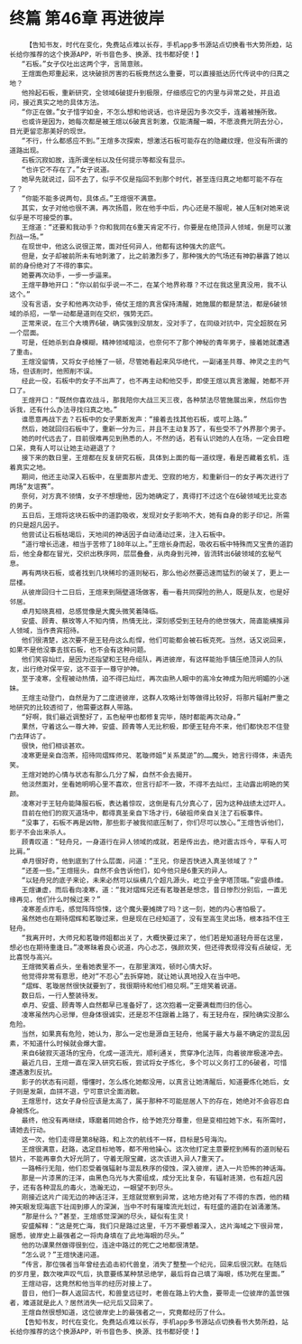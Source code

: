 # 终篇 第46章 再进彼岸
        【告知书友，时代在变化，免费站点难以长存，手机app多书源站点切换看书大势所趋，站长给你推荐的这个换源APP，听书音色多、换源、找书都好使！】
       “石板。”女子仅吐出这两个字，言简意赅。
       王煊面色郑重起来，这块破损厉害的石板竟然这么重要，可以直接抵达历代传说中的归真之地？
       他拎起石板，重新研究，全领域6破提升到极限，仔细感应它的内里与异常之处，并且追问，接近真实之地的具体方法。
       “你正在做。”女子惜字如金，不怎么想和他说话，也许是因为多次交手，连着被捶所致。
       也或许是因为，她每次都是被王煊以6破真言刺激，仅能清醒一瞬，不愿浪费光阴去分心，目光更留恋那美好的现世。
       “不行，什么都感应不到。”王煊多次探索，想激活石板可能存在的隐藏纹理，但没有所谓的道路出现。
       石板沉寂如故，连所谓坐标以及任何提示等都没有显示。
       “也许它不存在了。”女子说道。
       她早先就说过，回不去了，似乎不仅是指回不到那个时代，甚至连归真之地都可能不存在了？
       “你能不能多说两句，具体点。”王煊很不满意。
       其实，女子对他也很不满，再次扬眉，败在他手中后，内心还是不服呢，被人压制对她来说似乎是不可接受的事。
       王煊道：“还要和我动手？你和我同在6重天肯定不行，你要是在绝顶异人领域，倒是可以激烈战一场。”
       在现世中，他这么说很正常，面对任何异人，他都有这种强大的底气。
       但是，女子却被前所未有地刺激了，比之前激烈多了，那种强大的气场还有神韵暴露了她以前的身份绝对了不得的事实。
       她要再次动手，一步一步逼来。
       王煊平静地开口：“你以前似乎说一不二，在某个地界称尊？不过在我这里真没用，我不认这个。”
       没有言语，女子和他再次动手，倚仗王煊的真言保持清醒，她施展的都是禁法，都是6破领域的杀招，一举一动都是道则在交织，强势无匹。
       正常来说，在三个大境界6破，确实强到没朋友，没对手了，在同级对抗中，完全超脱在另一个层面。
       可是，任她杀到自身模糊，精神领域暗淡，也奈何不了那个神秘的青年男子，接着她就遭遇了重击。
       王煊没留情，又将女子给捶了一顿，尽管她看起来风华绝代，一副诸圣共尊、神灵之主的气场，但该削时，他照削不误。
       经此一役，石板中的女子不出声了，也不再主动和他交手，即使王煊以真言激醒，她都不开口了。
       王煊开口：“既然你喜欢战斗，那我陪你大战三天三夜，各种禁法尽管施展出来，然后你告诉我，还有什么办法寻找归真之地。”
       谁愿意再战下去？石板中的女子果断发声：“接着去找其他石板，或可上路。”
       然后，她就回归石板中了，重新一分为三，并且不主动复苏了，有些受不了外界那个男子。
       她的时代远去了，目前很难再见到熟悉的人，不然的话，若有认识她的人在场，一定会目瞪口呆，竟有人可以让她主动避退了？
       接下来的数日里，王煊都在反复研究石板，具体到上面的每一道纹理，看是否藏着玄机，连着真实之地。
       期间，他还主动深入石板中，在里面那片虚无、空寂的地方，和重新归一的女子再次进行了两场“友谊赛”。
       奈何，对方真不领情，女子不想理他，因为她确定了，真得打不过这个在6破领域无比变态的男子。
       五日后，王煊将这块石板中的道韵吸收，发现对女子影响不大，她有自身的影子印记，所需的只是超凡因子。
       他尝试让石板枯竭后，天地间的神话因子自动涌动过来，注入石板中。
       “道行增长迅速，相当于苦修了180年以上。”王煊长身而起，吸收石板中特殊而又宝贵的道韵后，他全身都在冒光，交织出秩序网，层层叠叠，从肉身到元神，皆流转出6破领域的玄秘气息。
       再有两块石板，或者找到几块稀珍的道则秘石，那么他必然要迅速而猛烈的破关了，更上一层楼。
       从彼岸回归十二日后，王煊来到隔壁道场做客，看一看共同探险的熟人，既是队友，也是好邻居。
       卓月知晓真相，总感觉像是大魔头微笑着降临。
       安盛、顾青、蔡玫等人不知内情，热情无比，深刻感受到王轻舟的绝世强大，简直能横推异人领域，当作贵宾招待。
       他们很清楚，这次要不是王轻舟这么彪悍，他们可能都会被石板克死。当然，话又说回来，如果不是他没事去拔石板，也不会有这种问题。
       他们笑容灿烂，是因为还指望和王轻舟组队，再进彼岸，有这样能抬手镇压绝顶异人的队友，出行绝对保平安，这不亚于一尊守护神。
       至于凌寒，全程被动热情，迫不得已灿烂，再次由熟人眼中的高冷女神成为阳光明媚的小迷妹。
       王煊主动登门，自然是为了二度进彼岸，这群人攻略计划等做得比较好，将那片辐射严重之地研究的比较透彻了，他需要这群人带路。
       “好啊，我们最近调整好了，五色秘甲也都修复完毕，随时都能再次动身。”
       果然，守着这么一尊大神，安盛、顾青等人无比积极，即便王轻舟不来，他们都快忍不住登门去拜访了。
       很快，他们相谈甚欢。
       凌寒更是亲自泡茶，招待同熠辉师兄、茗璇师姐“关系莫逆”的……魔头，她言行得体，未语先笑。
       王煊对她的心情与状态有那么几分了解，自然不会去揭开。
       他淡然面对，坐看她明明心里不喜欢，但言行却不一致，不得不去灿烂，主动露出明艳的笑颜。
       凌寒对于王轻舟能降服石板，表达着惊叹，这倒是有几分真心了，因为这种战绩太过吓人。
       目前在他们的寂灭道场中，都得真圣亲自下场才行，6破祖师亲自关注了石板事件。
       “没事了，石板不再是凶物，那些影子被我彻底压制了，你们尽可以放心。”王煊告诉他们，影子不会出来杀人。
       顾青叹道：“轻舟兄，一身道行在异人领域的成就，若是传出去，绝对震古烁今，罕有人可比肩。”
       卓月很好奇，他到底到了什么层面，问道：“王兄，你是否快进入真圣领域了？”
       “还差一些。”王煊摇头，自然不会告诉他们，如今他只是6重天的异人。
       “以轻舟兄的底子来论，未来必然可以纵横几个超凡源头，屹立于金字塔顶端。”安盛恭维。
       王煊谦虚，而后看向凌寒，道：“我对熠辉兄还有茗璇甚是想念，昔日惨烈分别后，一直无缘再见，他们什么时候过来？”
       凌寒差点炸毛，感觉阵阵惊悚，这个魔头要摊牌了吗？这一刻，她的内心害怕极了。
       虽然她也在期待熠辉和茗璇过来，但是现在已经知道了，没有至高生灵出场，根本挡不住王轻舟。
       “我离开时，大师兄和茗璇师姐都出关了，大概快要过来了，他们若是知道轻舟哥在这里，想必也在期待重逢日。”凌寒昧着良心说道，内心忐忑，强颜欢笑，但还得表现得没有点破绽，无比喜悦与高兴。
       王煊微笑着点头，坐看她表里不一，在那里演戏，顿时心情大好。
       他觉得非常有意思，绝对“不忍心”去拆穿她，就让她认真地投入在当中吧。
       “熠辉、茗璇居然很快就要到了，我很期待和他们相见啊。”王煊笑着说道。
       数日后，一行人整装待发。
       卓月、安盛、顾青等人自然都早已准备好了，这次抱着一定要满载而归的信心。
       凌寒虽然内心忌惮，但身体很诚实，还是忍不住跟着上路了，有王轻舟在，探险确实没那么危险。
       当然，如果真有危险，她认为，那么一定也是源自王轻舟，他属于最大与最不确定的混乱因素，不知道什么时候就会爆大雷。
       来自6破寂灭道场的宝舟，化成一道流光，顺利通关，贯穿净化法阵，向着彼岸极速冲去。
       最近几日，王煊一直在深入研究石板，尝试将女子炼化，多个可以义务打工的6破者，可惜遭遇激烈反抗。
       影子的状态有问题，懵懂时，怎么炼化她都没用，以真言让她清醒后，知道要炼化她后，女子则是发飙，血拼不退，宁可意识全面消散。
       王煊思忖，这女子身份应该是太高了，属于那种不可能屈居人下的存在，她绝对不会容忍自身被炼化。
       最终，他没有再继续，琢磨着同她合作，给予她充分尊重，但是变相拉她下水，有所需时，请她去行动。
       这一次，他们走得是第8秘路，和上次的航线不一样，目标是5号海沟。
       王煊很满意，赶路，选定目标地等，都不用他操心。这次他打定主意要挖到稀有的道则秘石锁片，不能再辜负大好光阴了，守着无限宝藏，这次该进入异人7重天了。
       一路畅行无阻，他们忍受着强辐射与混乱秩序的侵蚀，深入彼岸，进入一片恐怖的神话海。
       那是一片漆黑的汪洋，由黑色乌光与大雾组成，成分无比复杂，有辐射涟漪，也有超凡因子，还有各种混乱的毒火，浩瀚无边，一眼望不到尽头。
       刚接近这片广阔无边的神话汪洋，王煊就觉察到异常，这地方绝对有了不得的东西，他的精神天眼发现海底下壮阔到瘆人的深渊，当中不时有璀璨流光划过，有旺盛的道韵在汹涌激荡。
       “那是什么？”甚至，王煊感觉深渊的尽头，疑似有生灵！
       安盛解释：“这是死亡海，我们只是路过这里，千万不要想着深入，这片海域之下很异常，据悉，彼岸史上最强者之一将肉身填在了此地海眼的尽头。”
       他的功课果然做得很到位，连途中路过的死亡之地都很清楚。
       “怎么说？”王煊快速问道。
       “传言，那位强者当年曾经去追击初代兽皇，消失了整整一个纪元，回来后很沉默。在随后的岁月里，数次唉声叹气后，执意要练某种禁忌绝学，最后将自己填了海眼，练功死在里面。”
       王煊动容，这竟然和他当年的经历对接上了。
       昔日，他们一群人返回古代，和兽皇远征时，老兽在路上钓大鱼，要带走一位彼岸的盖世强者，难道就是此人？居然消失一纪元后又回来了。
       王煊自然很想知道，这位彼岸史上的最强者之一，究竟都经历了什么。
       【告知书友，时代在变化，免费站点难以长存，手机app多书源站点切换看书大势所趋，站长给你推荐的这个换源APP，听书音色多、换源、找书都好使！】